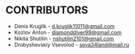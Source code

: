 # CONTRIBUTORS #
* Denis Kruglik - d.kruglik11011@gmail.com
* Kozlov Anton - diamonddiver99@gmail.com
* Nikita Shutilin - nshutilin2101@gmail.com
* Drobyshevskiy Vsevolod - seva34land@mail.ru

